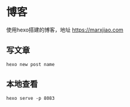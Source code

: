 # 博客

使用hexo搭建的博客，地址 https://marxjiao.com

## 写文章

```shell
hexo new post name
```

## 本地查看

```shell
hexo serve -p 8083
```